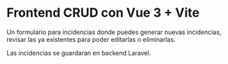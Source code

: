 
# Frontend CRUD con Vue 3 + Vite

Un formulario para incidencias donde puedes generar nuevas incidencias, revisar las ya existentes para poder editarlas o eliminarlas.

Las incidencias se guardaran en backend Laravel.
